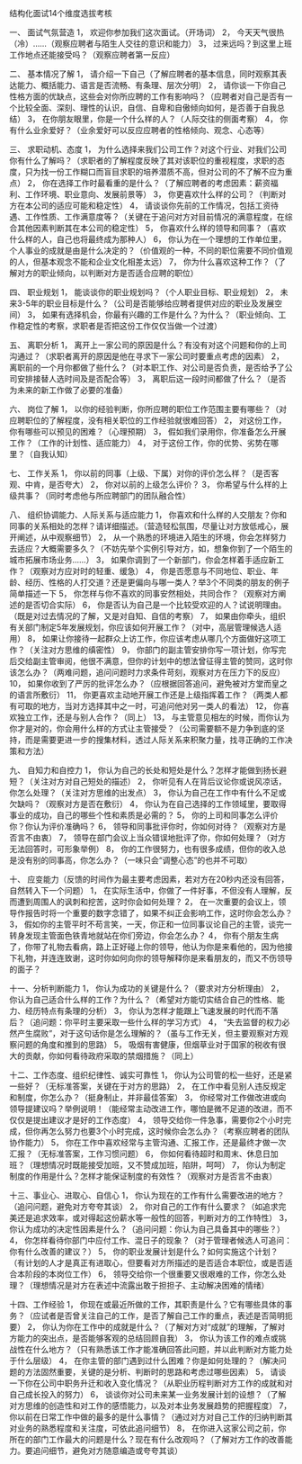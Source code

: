 结构化面试14个维度选拔考核

一、	面试气氛营造
1，	欢迎你参加我们这次面试。（开场词）
2，	今天天气很热（冷）……（观察应聘者与陌生人交往的意识和能力）
3，	过来远吗？到这里上班工作地点还能接受吗？（观察应聘者第一反应）

二、	基本情况了解
1，	请介绍一下自己（了解应聘者的基本信息，同时观察其表达能力、概括能力、语言是否流畅、有条理、层次分明）
2，	请你谈一下你自己性格方面的优缺点，这些会对你所应聘的工作有影响吗？（应聘者对自己是否有一个比较全面、深刻、理性的认识，自信、自卑和自傲倾向如何，是否善于自我总结）
3，	在你朋友眼里，你是一个什么样的人？（人际交往的侧面考察）
4，	你有什么业余爱好？（业余爱好可以反应应聘者的性格倾向、观念、心态等）

三、	求职动机、态度
1，	为什么选择来我们公司工作？对这个行业、对我们公司你有什么了解吗？（求职者的了解程度反映了其对该职位的重视程度，求职的态度，只为找一份工作糊口而盲目求职的培养潜质不高，但对公司的不了解不应为重点）
2，	你在选择工作时最看重的是什么？（了解应聘者的考虑因素：薪资福利、工作环境、职业意向、发展前景等）
3，	你更喜欢什么样的公司？（判断对方在本公司的适应可能和稳定性）
4，	请谈谈你先前的工作情况，包括工资待遇、工作性质、工作满意度等？（关键在于追问对方对目前情况的满意程度，在综合其他因素判断其在本公司的稳定性）
5，	你喜欢什么样的领导和同事？（喜欢什么样的人，自己也将最终成为那种人）
6，	你认为在一个理想的工作单位里，个人事业的成就是由是什么决定的？（价值观的一种，不同的职位需要不同价值观的人，但基本观念不能和企业文化相差太远）
7，	你为什么喜欢这种工作？（了解对方的职业倾向，以判断对方是否适合应聘的职位）

四、	职业规划
1，	能谈谈你的职业规划吗？（个人职业目标、职业规划）
2，	未来3-5年的职业目标是什么？（公司是否能够给应聘者提供对应的职业及发展空间）
3，	如果有选择机会，你最有兴趣的工作是什么？为什么？（职业倾向、工作稳定性的考察，求职者是否把这份工作仅仅当做一个过渡）

五、	离职分析
1，	离开上一家公司的原因是什么？有没有对这个问题和你的上司沟通过？（求职者离开的原因是他在寻求下一家公司时要重点考虑的因素）
2，	离职前的一个月你都做了些什么？（对本职工作、对公司是否负责，是否给予了公司安排接替人选时间及是否配合等）
3，	离职后这一段时间都做了什么？（是否为未来的新工作做了必要的准备）

六、	岗位了解
1，	以你的经验判断，你所应聘的职位工作范围主要有哪些？（对应聘职位的了解程度，没有相关职位的工作经验就很难回答）
2，	对这份工作，你有哪些可以预见的困难？（心理预期）
3，	假如我们录用你，你准备怎么开展工作？（工作的计划性、适应能力）
4，	对于这份工作，你的优势、劣势在哪里？（自我认知）

七、	工作关系
1，	你以前的同事（上级、下属）对你的评价怎么样？（是否客观、中肯，是否夸大）
2，	你对以前的上级怎么评价？
3，	你希望与什么样的上级共事？（同时考虑他与所应聘部门的团队融合性）

八、	组织协调能力、人际关系与适应能力
1，	你喜欢和什么样的人交朋友？你和同事的关系相处的怎样？请详细描述。（营造轻松氛围，尽量让对方放低戒心，展开阐述，从中观察细节）
2，	从一个熟悉的环境进入陌生的环境，你会怎样努力去适应？大概需要多久？（不妨先举个实例引导对方，如，想象你到了一个陌生的城市拓展市场业务……）
3，	如果你调到了一个新部门，你会怎样着手适应新工作？（观察对方应对时的轻重、缓急）
4，	你是否愿意与不同地位、职业、年龄、经历、性格的人打交道？还是更偏向与哪一类人？举3个不同类的朋友的例子简单描述一下
5，	你怎样与你不喜欢的同事安然相处，共同合作？（观察对方阐述的是否切合实际）
6，	你是否认为自己是一个比较受欢迎的人？试说明理由。（既是对过去情况的了解，又是对自知、自信的考察）
7，	如果由你牵头，组织有关部门制定5年发展规划，你应该如何开展工作？（对中，高层管理候选人适用）
8，	如果让你接待一起群众上访工作，你应该考虑从哪几个方面做好这项工作？（关注对方思维的缜密性）
9，	你部门的副主管安排你写一项计划，你写完后交给副主管审阅，他很不满意，但你的计划中的想法曾征得主管的赞同，这时你该怎么办？（两难问题，追问问题时力求条件苛刻，观察对方在压力下的反应）
10，	如果你收到了严厉的批评怎么办？（应根据回答追问，避免被对方堂而皇之的语言所敷衍）
11，	你更喜欢主动地开展工作还是上级指挥着工作？（两类人都有可取的地方，当对方选择其中之一时，可追问他对另一类人的看法）
12，	你喜欢独立工作，还是与别人合作？（同上）
13，	与主管意见相左的时候，而你认为你才是对的，你会用什么样的方式让主管接受？（公司需要额不是力争到底的坚持，而是需要更进一步的搜集材料，透过人际关系来积聚力量，找寻正确的工作决策和方法）

九、	自知力和自控力
1，	你认为自己的长处和短处是什么？怎样才能做到扬长避短？（关注对方对自己短处的描述）
2，	你听见有人在背后议论你或说风凉话，你怎么处理？（关注对方思维的出发点）
3，	你认为自己在工作中有什么不足或欠缺吗？（观察对方是否在敷衍）
4，	你认为在自己选择的工作领域里，要取得事业的成功，自己的哪些个性和素质是必需的？
5，	你的上司和同事怎么评价你？你认为评价准确吗？
6，	领导和同事批评你时，你如何对待？（观察对方是否言不由衷）
7，	领导在部门会议上当众错误地批评了你，你如何处理？（对方无法回答时，可形象举例）
8，	你的工作很努力，也有很多成绩，但你的收入总是没有别的同事高，你怎么办？（一味只会“调整心态”的也并不可取）

十、	应变能力（反馈的时间作为最主要考虑因素，若对方在20秒内还没有回答，自然转入下一个问题）
1，	在实际生活中，你做了一件好事，不但没有人理解，反而遭到周围人的讽刺和挖苦，这时你会如何处理？
2，	在一次重要的会议上，领导作报告时将一个重要的数字念错了，如果不纠正会影响工作，这时你会怎么办？
3，	假如你的主管平时不苟言笑，一天，你正和一位同事议论自己的主管，谈完一转身发现主管面色铁青地就站在你们旁边，你会怎么办？
4，	你有个朋友生病了，你带了礼物去看病，路上正好碰上你的领导，他认为你是来看他的，因为他接下礼物，并连连致谢，这时你如何向你的领导解释你是来看朋友的，而又不伤领导的面子？

十一、分析判断能力
1，	你认为成功的关键是什么？（要求对方分析理由）
2，	你认为自己适合什么样的工作？为什么？（希望对方能切实结合自己的性格、能力、经历特点有条理的分析）
3，	你认为怎样才能跟上飞速发展的时代而不落后？（追问题：你平时主要采取一些什么样的学习方式）
4，	“失去监督的权力必然产生腐败”，对于这句话你是怎么理解的？（虽与工作无关，但主要观察对方观察问题的角度和推到的思路）
5，	吸烟有害健康，但烟草业对于国家的税收有很大的贡献，你如何看待政府采取的禁烟措施？（同上）

十二、工作态度、组织纪律性、诚实可靠性
1，	你认为公司管的松一些好，还是紧一些好？（无标准答案，关键在于对方的思路）
2，	在工作中看见别人违反规定和制度，你怎么办？（挺身制止，并非最佳答案）
3，	你经常对工作做改进或向领导提建议吗？举例说明！（能经常主动改进工作，哪怕是微不足道的改进，而不仅仅是提出建议才是好的工作态度）
4，	领导交给你一件急事，需要你2个小时完成，但你再怎么努力也要3个小时完成，这时候你会怎么办？（考察应聘者的团队协作能力）
5，	你在工作中喜欢经常与主管沟通、汇报工作，还是最终才做一次汇报？（无标准答案，工作习惯问题）
6，	你如何看待超时和周末、休息日加班？（理想情况时既能接受加班，又不赞成加班，陷阱，呵呵）
7，	你认为制定制度的作用是什么？怎样才能保证制度的有效性？（观察对方是否言不由衷）

十三、事业心、进取心、自信心
1，	你认为现在的工作有什么需要改进的地方？（追问问题，避免对方夸夸其谈）
2，	你对自己的工作有什么要求？（如追求完美还是追求效率，或对得起这份薪水等一般性的回答，判断对方的工作特性）
3，	你认为成功的决定性因素是什么？（追问问题：你认为自己具备其中的哪些？）
4，	你怎样看待你部门中应付工作、混日子的现象？（对于管理者候选人可追问：你有什么改善的建议？）
5，	你的职业发展计划是什么？如何实施这个计划？（有计划的人才是真正有进取心，但要看对方所描述的是否适合本职位，或是否适合本阶段的本岗位工作）
6，	领导交给你一个很重要又很艰难的工作，你怎么处理？（理想情况是对方在表述中流露出敢于担担子、主动解决困难的情绪）

十四、工作经验
1，	你现在或最近所做的工作，其职责是什么？它有哪些具体的事务？（应试者是否曾关注自己的工作，是否了解自己工作的重点，表述是否简明扼要）
2，	你认为你在工作中的成就是什么？（了解对方对“成就”的理解，了解对方能力的突出点，是否能够客观的总结回顾自我）
3，	你认为该工作的难点或挑战性在什么地方？（只有熟悉该工作才能准确回答此问题，并以此判断对方能力处于什么层级）
4，	在你主管的部门遇到过什么困难？你是如何处理的？（解决问题的方法固然重要，关键的是分析、判断时的思路和考虑过哪些因素）
5，	请谈一下你在公司中职务升迁和收入变化情况？（从职业历程判断对方工作的成就和对自己成长投入的努力）
6，	谈谈你对公司未来某一业务发展计划的设想？（了解对方思维的创造性和对工作的感悟能力，以及对本业务发展趋势的把握程度）
7，	你以前在日常工作中做的最多的是什么事情？（通过对方对自己工作的归纳判断其对业务的熟悉程度和关注度，可依此追问细节）
8，	在你进入这家公司之前，你所在的部门工作最大的问题是什么？现在有什么改观吗？（了解对方工作的改善能力。要追问细节，避免对方随意编造或夸夸其谈）

